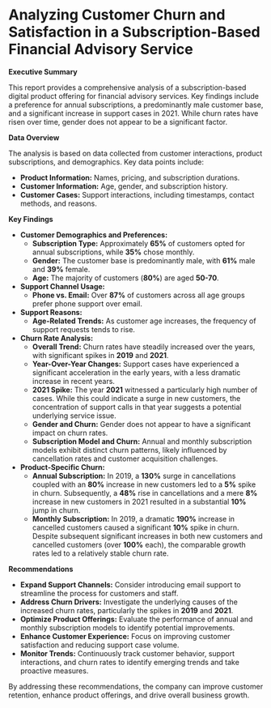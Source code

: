# **Analyzing Customer Churn and Satisfaction in a Subscription-Based Financial Advisory Service**

**Executive Summary**

This report provides a comprehensive analysis of a subscription-based digital product offering for financial advisory services. Key findings include a preference for annual subscriptions, a predominantly male customer base, and a significant increase in support cases in 2021. While churn rates have risen over time, gender does not appear to be a significant factor.

**Data Overview**

The analysis is based on data collected from customer interactions, product subscriptions, and demographics. Key data points include:

* **Product Information:** Names, pricing, and subscription durations.
* **Customer Information:** Age, gender, and subscription history.
* **Customer Cases:** Support interactions, including timestamps, contact methods, and reasons.

**Key Findings**

* **Customer Demographics and Preferences:**
  * **Subscription Type:** Approximately **65%** of customers opted for annual subscriptions, while **35%** chose monthly.
  * **Gender:** The customer base is predominantly male, with **61%** male and **39%** female.
  * **Age:** The majority of customers (**80%**) are aged **50-70**.
* **Support Channel Usage:**
  * **Phone vs. Email:** Over **87%** of customers across all age groups prefer phone support over email.
* **Support Reasons:**
  * **Age-Related Trends:** As customer age increases, the frequency of support requests tends to rise.
* **Churn Rate Analysis:**
  * **Overall Trend:** Churn rates have steadily increased over the years, with significant spikes in **2019** and **2021**.
  * **Year-Over-Year Changes:** Support cases have experienced a significant acceleration in the early years, with a less dramatic increase in recent years.
  * **2021 Spike:** The year **2021** witnessed a particularly high number of cases. While this could indicate a surge in new customers, the concentration of support calls in that year suggests a potential underlying service issue.
  * **Gender and Churn:** Gender does not appear to have a significant impact on churn rates.
  * **Subscription Model and Churn:** Annual and monthly subscription models exhibit distinct churn patterns, likely influenced by cancellation rates and customer acquisition challenges.
* **Product-Specific Churn:**
  * **Annual Subscription:** In 2019, a **130%** surge in cancellations coupled with an **80%** increase in new customers led to a **5%** spike in churn. Subsequently, a **48%** rise in cancellations and a mere **8%** increase in new customers in 2021 resulted in a substantial **10%** jump in churn.
  * **Monthly Subscription:** In 2019, a dramatic **190%** increase in cancelled customers caused a significant **10%** spike in churn. Despite subsequent significant increases in both new customers and cancelled customers (over **100%** each), the comparable growth rates led to a relatively stable churn rate.

**Recommendations**

* **Expand Support Channels:** Consider introducing email support to streamline the process for customers and staff.
* **Address Churn Drivers:** Investigate the underlying causes of the increased churn rates, particularly the spikes in **2019** and **2021**.
* **Optimize Product Offerings:** Evaluate the performance of annual and monthly subscription models to identify potential improvements.
* **Enhance Customer Experience:** Focus on improving customer satisfaction and reducing support case volume.
* **Monitor Trends:** Continuously track customer behavior, support interactions, and churn rates to identify emerging trends and take proactive measures.

By addressing these recommendations, the company can improve customer retention, enhance product offerings, and drive overall business growth.
